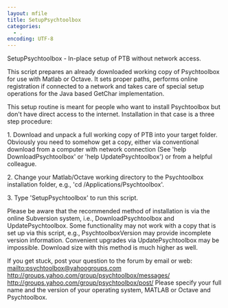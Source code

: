 ```yaml
---
layout: mfile
title: SetupPsychtoolbox
categories:
  - .
encoding: UTF-8
---
```


SetupPsychtoolbox - In-place setup of PTB without network access.

This script prepares an already downloaded working copy of Psychtoolbox
for use with Matlab or Octave. It sets proper paths, performs online
registration if connected to a network and takes care of special setup
operations for the Java based GetChar implementation.

This setup routine is meant for people who want to install Psychtoolbox
but don't have direct access to the internet. Installation in that case
is a three step procedure:

1\. Download and unpack a full working copy of PTB into your target
folder. Obviously you need to somehow get a copy, either via conventional
download from a computer with network connection (See 'help
DownloadPsychtoolbox' or 'help UpdatePsychtoolbox') or from a helpful
colleague.

2\. Change your Matlab/Octave working directory to the Psychtoolbox installation
folder, e.g., 'cd /Applications/Psychtoolbox'.

3\. Type 'SetupPsychtoolbox' to run this script.

Please be aware that the recommended method of installation is via the
online Subversion system, i.e., DownloadPsychtoolbox and
UpdatePsychtoolbox. Some functionality may not work with a copy that is
set up via this script, e.g., PsychtoolboxVersion may provide incomplete
version information. Convenient upgrades via UpdatePsychtoolbox may be
impossible. Download size with this method is much higher as well.

If you get stuck, post your question to the forum by email or web:
<mailto:psychtoolbox@yahoogroups.com>
<http://groups.yahoo.com/group/psychtoolbox/messages/>
<http://groups.yahoo.com/group/psychtoolbox/post/>
Please specify your full name and the version of your operating system,
MATLAB or Octave and Psychtoolbox.
